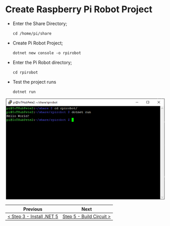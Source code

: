 # Create Raspberry Pi Robot Project #

- Enter the Share Directory;

    ```
    cd /home/pi/share
    ```

- Create Pi Robot Project;

    ```
    dotnet new console -o rpirobot
    ```

- Enter the Pi Robot directory;

    ```
    cd rpirobot
    ```

- Test the project runs

    ```
    dotnet run
    ```

<p align="center">
    <img src="images/04-hello-world.png" width="500px" >
</p>

| Previous | Next |
| -------- | ---- |
| [< Step 3 - Install .NET 5](/03-install-dot-net-5.md) | [Step 5 - Build Circuit >](05-build-circuit.md) |
